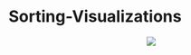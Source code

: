 # Sorting-Visualizations

<p align="center"><img src="https://github.com/erdavids/Sorting-Visualizations/blob/master/Examples/Bubble/Favorites/6434.png"></p>
